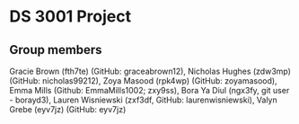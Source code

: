 # DS 3001 Project

## Group members
Gracie Brown (fth7te) (GitHub: graceabrown12), Nicholas Hughes (zdw3mp) (GitHub: nicholas99212), Zoya Masood (rpk4wp) (GitHub: zoyamasood), Emma Mills (Github: EmmaMills1002; zxy9ss), Bora Ya Diul (ngx3fy, git user - borayd3), Lauren Wisniewski (zxf3df, GitHub: laurenwisniewski), Valyn Grebe (eyv7jz) (GitHub: eyv7jz)
